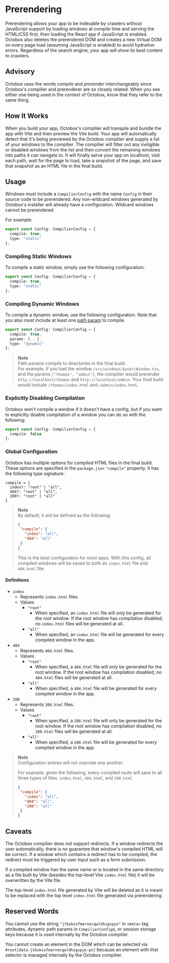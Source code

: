 # Prerendering
Prerendering allows your app to be indexable by crawlers without JavaScript support by loading windows at compile time and serving the HTML/CSS first, then loading the React app if JavaScript is enabled. Octobox also deletes the prerendered DOM and creates a new Virtual DOM on every page load (assuming JavaScript is enabled) to avoid hydration errors. Regardless of the search engine, your app will show its best content to crawlers.

## Advisory
Octobox uses the words *compile* and *prerender* interchangeably since Octobox's compilier and prerenderer are so closely related. When you see either one being used in the context of Octobox, know that they refer to the same thing.

## How It Works
When you build your app, Octobox's compilier will transpile and bundle the app with Vite and then preview the Vite build. Your app will automatically detect that it's being previewed by the Octobox compilier and supply a list of your windows to the compilier. The compilier will filter out any ineligible or disabled windows from the list and then convert the remaining windows into paths it can navigate to. It will finally serve your app on localhost, visit each path, wait for the page to load, take a snapshot of the page, and save that snapshot as an HTML file in the final build.

## Usage
Windows must include a `CompilierConfig` with the name `Config` in their source code to be prerendered. Any non-wildcard windows generated by Octobox's installer will already have a configuration. Wildcard windows cannot be prerendered.

For example:
```typescript
export const Config: CompilierConfig = {
  compile: true,
  type: "static"
};
```

### Compiling Static Windows
To compile a static window, simply use the following configuration:
```typescript
export const Config: CompilierConfig = {
  compile: true,
  type: "static"
};
```

### Compiling Dynamic Windows
To compile a dynamic window, use the following configuration. Note that you also must include at least one [path param](https://github.com/tom-ricci/octobox/blob/main/docs/Routing.md#path-params) to compile.
```typescript
export const Config: CompilierConfig = {
  compile: true,
  params: [...],
  type: "dynamic"
};
```
> **Note**\
> Path params compile to directories in the final build.\
> For example, if you had the window `/src/windows/$user/Window.tsx`, and the params `["thomas", "admin"]`, the compilier would prerender `http://localhost/thomas` and `http://localhost/admin`. Your final build would include `/thomas/index.html` and `/admin/index.html`.

### Explicitly Disabling Compilation
Octobox won't compile a window if it doesn't have a config, but if you want to explicitly disable compilation of a window you can do so with the following:
```typescript
export const Config: CompilierConfig = {
  compile: false
};
```

### Global Configuration
Octobox has multiple options for compiled HTML files in the final build. These options are specified in the `package.json` `"compile"` property. It has the following type signature:
```
compile = { 
  index?: "root" | "all",
  404?: "root" | "all",
  200?: "root" | "all"
}
```
> **Note**\
> By default, it will be defined as the following:
> ```json
> {
>  "compile": {
>    "index": "all",
>    "404": "all"
>  }
> }
> ```
> This is the best configuration for most apps. With this config, all compiled windows will be saved to both an `index.html` file and `404.html` file.

#### **Definitions**
* `index`
  * Represents `index.html` files.
  * Values
    * `"root"`
      * When specified, an `index.html` file will only be generated for the root window. If the root window has compilation disabled, no `index.html` files will be generated at all.
    * `"all"`
      * When specified, an `index.html` file will be generated for every compiled window in the app.
* `404`
    * Represents `404.html` files.
    * Values
        * `"root"`
            * When specified, a `404.html` file will only be generated for the root window. If the root window has compilation disabled, no `404.html` files will be generated at all.
        * `"all"`
            * When specified, a `404.html` file will be generated for every compiled window in the app.
* `200`
    * Represents `200.html` files.
    * Values
        * `"root"`
            * When specified, a `200.html` file will only be generated for the root window. If the root window has compilation disabled, no `200.html` files will be generated at all.
        * `"all"`
            * When specified, a `200.html` file will be generated for every compiled window in the app.
> **Note**\
> Configuration entires will not override one another.
> 
> For example, given the following, every compiled route will save to all three types of files: `index.html`, `404.html`, and `200.html`.
> ```json
> {
>  "compile": {
>    "index": "all",
>    "404": "all",
>    "200": "all"
>  }
> }
> ```

## Caveats
The Octobox compilier does not support redirects. If a window redirects the user automatically, there is no guarantee that window's compiled HTML will be correct. If a window which contains a redirect has to be compiled, the redirect must be triggered by user input such as a form submission.

If a compiled window has the same name or is located in the same directory as a file built by Vite (besides the top-level Vite `index.html` file) it will be overwritten by the Vite file.

The top-level `index.html` file generated by Vite will be deleted as it is meant to be replaced with the top level `index.html` file generated via prerendering.

## Reserved Words
You cannot use the string `"jtbuksxfmarnecqwldhigvpyo"` in `<meta>` tag attributes, dynamic path params in `CompilierConfig`s, or session storage keys because it is used internally by the Octobox compilier.

You cannot create an element in the DOM which can be selected via `#root[data-jtbuksxfmarnecqwldhigvpyo-pn]` because an element with that selector is managed internally by the Octobox compilier.